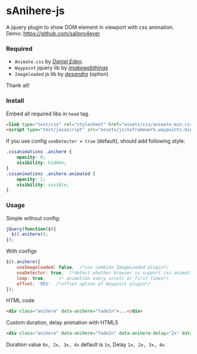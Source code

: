 # sAnihere-js
A jquery plugin to show DOM element in viewport with css animation.  
Demo: https://github.com/salipro4ever

### Required
* `Animate.css` by *[Daniel Eden](http://daneden.github.io/animate.css/)*.
* `Waypoint` jquery lib by *[imakewebthings](http://imakewebthings.com/waypoints/)*
* `Imageloaded` js lib by *[desandro](http://desandro.github.io/imagesloaded/)* (option)

Thank all!
### Install
Embed all required libs in `head` tag.
```html
<link type="text/css" rel="stylesheet" href="assets/css/animate.min.css" />
<script type="text/javascript" src="assets/js/noframework.waypoints.min.js"></script>
```

If you use config `useDetector = true` (default), should add following style:
```css
.cssanimations .anihere {
    opacity: 0;
    visibility: hidden;   
}
.cssanimations .anihere.animated {
    opacity: 1;
    visibility: visible;    
}
```

### Usage
Simple without config:
```js
jQuery(function($){
  $().anihere();
});
```
With configs
```javascript
$().anihere({
    useImageloaded: false,  /*use combine ImageLoaded plugin*/
    useDetector: true,  /*detect whether browser is support css animation or not*/
    loop: true,     /* animation every scroll or first times*/
    offset: '95%'  /*offset option of Waypoint plugin*/
});
```
HTML code
```html
<div class="anihere" data-anihere="fadeIn">...</div>
```

Custom duration, delay animation with HTML5
```html
<div class="anihere" data-anihere="fadeIn" data-anihere-delay="2x" data-anihere-duration="2x"></div>
```
Duration value `0x, 2x, 3x, 4x` default is `1x`, Delay `1x, 2x, 3x, 4x`.

